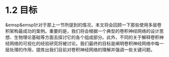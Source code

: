 # 1.2 目标

&emsp&emsp针对于那上一节所提到的情况，本文将会回顾一下那些使用多层卷积架构最成功的案例。重要的是，我们将会根据一个典型的卷积神经网络的设计思想、生物理论基础等方面去探讨它的各个组成部分。此外，不同的关于解释卷积神经网络的可视化的经验研究将被讨论。我们最终的目标是阐明卷积神经网络中每一层处理的作用，提炼出我们目前对卷积神经网络的理解并强调一些关键问题。

